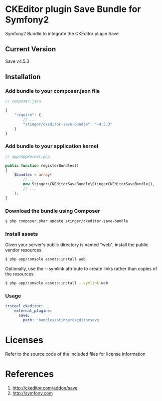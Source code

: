# CKEditor plugin Save Bundle for Symfony2
Symfony2 Bundle to integrate the CKEditor plugin Save

## Current Version

Save v4.5.3

## Installation

### Add bundle to your composer.json file

``` js
// composer.json

{
    "require": {
		// ...
        "stinger/ckeditor-save-bundle": "~4.5.3"
    }
}
```

### Add bundle to your application kernel

``` php
// app/AppKernel.php

public function registerBundles()
{
    $bundles = array(
        // ...
        new Stinger\CKEditorSaveBundle\StingerCKEditorSaveBundle(),
        // ...
    );
}
```

### Download the bundle using Composer

``` bash
$ php composer.phar update stinger/ckeditor-save-bundle
```

### Install assets

Given your server's public directory is named "web", install the public vendor resources

``` bash
$ php app/console assets:install web
```

Optionally, use the --symlink attribute to create links rather than copies of the resources 

``` bash
$ php app/console assets:install --symlink web
```

### Usage

``` yaml
trsteel_ckeditor:
    external_plugins:
      save:
        path: 'bundles/stingerckeditorsave'
```



# Licenses

Refer to the source code of the included files for license information

# References

1. http://ckeditor.com/addon/save
2. http://symfony.com